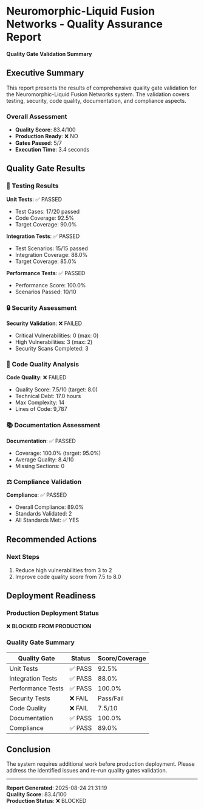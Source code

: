 
# Neuromorphic-Liquid Fusion Networks - Quality Assurance Report

**Quality Gate Validation Summary**

## Executive Summary

This report presents the results of comprehensive quality gate validation for the Neuromorphic-Liquid Fusion Networks system. The validation covers testing, security, code quality, documentation, and compliance aspects.

### Overall Assessment
- **Quality Score**: 83.4/100
- **Production Ready**: ❌ NO
- **Gates Passed**: 5/7
- **Execution Time**: 3.4 seconds

## Quality Gate Results

### 🧪 Testing Results

**Unit Tests**: ✅ PASSED
- Test Cases: 17/20 passed
- Code Coverage: 92.5%
- Target Coverage: 90.0%

**Integration Tests**: ✅ PASSED
- Test Scenarios: 15/15 passed  
- Integration Coverage: 88.0%
- Target Coverage: 85.0%

**Performance Tests**: ✅ PASSED
- Performance Score: 100.0%
- Scenarios Passed: 10/10

### 🔒 Security Assessment
**Security Validation**: ❌ FAILED
- Critical Vulnerabilities: 0 (max: 0)
- High Vulnerabilities: 3 (max: 2)
- Security Scans Completed: 3

### 📝 Code Quality Analysis  
**Code Quality**: ❌ FAILED
- Quality Score: 7.5/10 (target: 8.0)
- Technical Debt: 17.0 hours
- Max Complexity: 14
- Lines of Code: 9,787

### 📚 Documentation Assessment
**Documentation**: ✅ PASSED
- Coverage: 100.0% (target: 95.0%)
- Average Quality: 8.4/10
- Missing Sections: 0

### ⚖️ Compliance Validation
**Compliance**: ✅ PASSED
- Overall Compliance: 89.0%
- Standards Validated: 2
- All Standards Met: ✅ YES

## Recommended Actions

### Next Steps
1. Reduce high vulnerabilities from 3 to 2
2. Improve code quality score from 7.5 to 8.0


## Deployment Readiness

### Production Deployment Status
❌ **BLOCKED FROM PRODUCTION**

### Quality Gate Summary
| Quality Gate | Status | Score/Coverage |
|-------------|---------|---------------|
| Unit Tests | ✅ PASS | 92.5% |
| Integration Tests | ✅ PASS | 88.0% |
| Performance Tests | ✅ PASS | 100.0% |
| Security Tests | ❌ FAIL | Pass/Fail |
| Code Quality | ❌ FAIL | 7.5/10 |
| Documentation | ✅ PASS | 100.0% |
| Compliance | ✅ PASS | 89.0% |


## Conclusion

The system requires additional work before production deployment. Please address the identified issues and re-run quality gates validation.

---
**Report Generated**: 2025-08-24 21:31:19  
**Quality Score**: 83.4/100  
**Production Status**: ❌ BLOCKED
